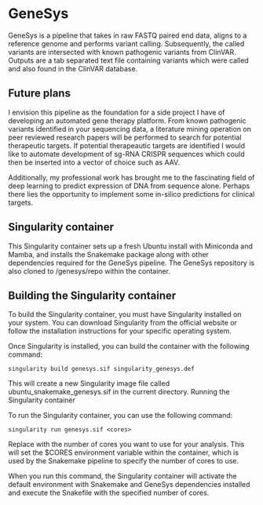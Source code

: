 # GeneSys 

GeneSys is a pipeline that takes in raw FASTQ paired end data, aligns to a reference genome and performs variant calling. Subsequently, the called variants are intersected with known pathogenic variants from ClinVAR. Outputs are a tab separated text file containing variants which were called and also found in the ClinVAR database.

## Future plans
I envision this pipeline as the foundation for a side project I have of developing an automated gene therapy platform. From known pathogenic variants identified in your sequencing data, a literature mining operation on peer reviewed research papers will be performed to search for potential therapeutic targets. If potential therapeautic targets are identified I would like to automate development of sg-RNA CRISPR sequences which could then be inserted into a vector of choice such as AAV. 

Additionally, my professional work has brought me to the fascinating field of deep learning to predict expression of DNA from sequence alone. Perhaps there lies the opportunity to implement some in-silico predictions for clinical targets.  


## Singularity container 

This Singularity container sets up a fresh Ubuntu install with Miniconda and Mamba, and installs the Snakemake package along with other dependencies required for the GeneSys pipeline. The GeneSys repository is also cloned to /genesys/repo within the container.

## Building the Singularity container

To build the Singularity container, you must have Singularity installed on your system. You can download Singularity from the official website or follow the installation instructions for your specific operating system.

Once Singularity is installed, you can build the container with the following command:

`singularity build genesys.sif singularity_genesys.def`

This will create a new Singularity image file called ubuntu_snakemake_genesys.sif in the current directory.
Running the Singularity container

To run the Singularity container, you can use the following command:

`singularity run genesys.sif <cores>` 
 
Replace <cores> with the number of cores you want to use for your analysis. This will set the $CORES environment variable within the container, which is used by the Snakemake pipeline to specify the number of cores to use.

When you run this command, the Singularity container will activate the default environment with Snakemake and GeneSys dependencies installed and execute the Snakefile with the specified number of cores.

